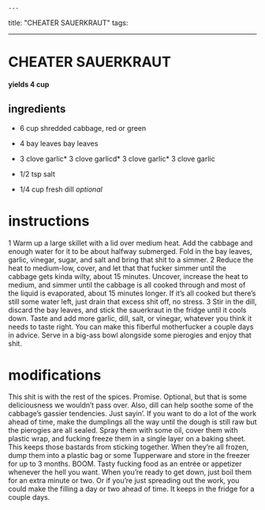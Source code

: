 
	---
title: "CHEATER SAUERKRAUT"
tags:

---
# CHEATER SAUERKRAUT
#### yields 4 cup
## ingredients
* 6 cup shredded cabbage, red or green
* 4 bay leaves bay leaves
* 3 clove garlic* 3 clove garlicd* 3 clove garlic* 3 clove garlic
* 1/2 tsp salt



* 1/4 cup fresh dill *optional*


# instructions
1 Warm up a large skillet with a lid over medium heat. Add the cabbage and enough water for it to be about halfway submerged. Fold in the bay leaves, garlic, vinegar, sugar, and salt and bring that shit to a simmer.
2 Reduce the heat to medium-low, cover, and let that that fucker simmer until the cabbage gets kinda wilty, about 15 minutes. Uncover, increase the heat to medium, and simmer until the cabbage is all cooked through and most of the liquid is evaporated, about 15 minutes longer. If it’s all cooked but there’s still some water left, just drain that excess shit off, no stress.
3 Stir in the dill, discard the bay leaves, and stick the sauerkraut in the fridge until it cools down. Taste and add more garlic, dill, salt, or vinegar, whatever you think it needs to taste right. You can make this fiberful motherfucker a couple days in advice. Serve in a big-ass bowl alongside some pierogies and enjoy that shit.

# modifications

This shit is with the rest of the spices. Promise.
 Optional, but that is some deliciousness we wouldn’t pass over. Also, dill can help soothe some of the cabbage’s gassier tendencies. Just sayin’.
If you want to do a lot of the work ahead of time, make the dumplings all the way until the dough is still raw but the pierogies are all sealed. Spray them with some oil, cover them with plastic wrap, and fucking freeze them in a single layer on a baking sheet. This keeps those bastards from sticking together. When they’re all frozen, dump them into a plastic bag or some Tupperware and store in the freezer for up to 3 months. BOOM. Tasty fucking food as an entrée or appetizer whenever the hell you want. When you’re ready to get down, just boil them for an extra minute or two. Or if you’re just spreading out the work, you could make the filling a day or two ahead of time. It keeps in the fridge for a couple days.
	
	
